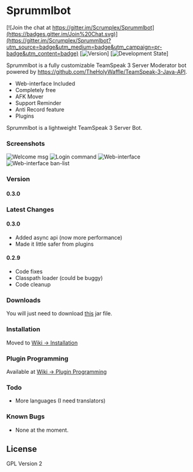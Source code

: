 # Sprummlbot

[![Join the chat at https://gitter.im/Scrumplex/Sprummlbot](https://badges.gitter.im/Join%20Chat.svg)](https://gitter.im/Scrumplex/Sprummlbot?utm_source=badge&utm_medium=badge&utm_campaign=pr-badge&utm_content=badge)
[![Version](https://img.shields.io/badge/Release%20Version-0.3.0-green.svg)]
[![Development State](https://img.shields.io/badge/Development%20State-Beta-orange.svg)]

Sprummlbot is a fully customizable TeamSpeak 3 Server Moderator bot powered by https://github.com/TheHolyWaffle/TeamSpeak-3-Java-API.

  - Web-interface Included
  - Completely free
  - AFK Mover
  - Support Reminder
  - Anti Record feature
  - Plugins

Sprummlbot is a lightweight TeamSpeak 3 Server Bot.

### Screenshots
![Welcome msg](http://i.imgur.com/IvENRmQ.png)
![Login command](http://i.imgur.com/NjWDC6e.png)
![Web-interface](http://i.imgur.com/ZsmUyRN.png)
![Web-interface ban-list](http://i.imgur.com/5BHrCVN.png)

### Version
#### 0.3.0

### Latest Changes
#### 0.3.0
 - Added async api (now more performance)
 - Made it little safer from plugins

#### 0.2.9
 - Code fixes
 - Classpath loader (could be buggy)
 - Code cleanup

### Downloads

You will just need to download [this](http://sprum.ml/releases/latest/) jar file.

### Installation
Moved to [Wiki -> Installation](http://sprum.ml/wiki/index.php/Installation)

### Plugin Programming
Available at [Wiki -> Plugin Programming](http://sprum.ml/wiki/index.php/Plugin_Programming)

### Todo
 - More languages (I need translators)

### Known Bugs
 - None at the moment.

License
----
GPL Version 2